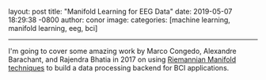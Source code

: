 layout: post
title:  "Manifold Learning for EEG Data"
date:   2019-05-07 18:29:38 -0800
author: conor
image:
categories: [machine learning, manifold learning, eeg, bci]

---

I'm going to cover some amazing work by Marco Congedo, Alexandre Barachant, and Rajendra Bhatia in 2017 on using [Riemannian Manifold techniques](https://hal.archives-ouvertes.fr/hal-01570120/document) to build a data processing backend for BCI applications.



